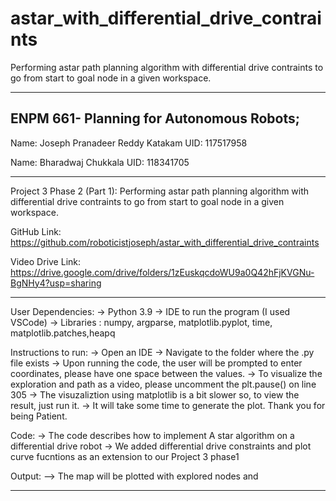 # astar_with_differential_drive_contraints
Performing astar path planning algorithm with differential drive contraints to go from start to goal node in a given workspace.

-----------------------------------------------------------------------------------------------------------------
ENPM 661- Planning for Autonomous Robots;
-----------------------------------------------------------------------------------------------------------------

Name: Joseph Pranadeer Reddy Katakam
UID: 117517958

Name: Bharadwaj Chukkala
UID: 118341705

----------------------------------------------------------------------------------------------------------------

Project 3 Phase 2 (Part 1): Performing astar path planning algorithm with differential drive contraints to go from start to goal node in a given workspace.

GitHub Link: https://github.com/roboticistjoseph/astar_with_differential_drive_contraints

Video Drive Link: https://drive.google.com/drive/folders/1zEuskqcdoWU9a0Q42hFjKVGNu-BgNHy4?usp=sharing

-----------------------------------------------------------------------------------------------------------------

User Dependencies:
-> Python 3.9
-> IDE to run the program (I used VSCode)
-> Libraries : numpy, argparse, matplotlib.pyplot, time, matplotlib.patches,heapq

Instructions to run:
-> Open an IDE
-> Navigate to the folder where the .py file exists
-> Upon running the code, the user will be prompted to enter coordinates, please have one space between the values.
-> To visualize the exploration and path as a video, please uncomment the plt.pause() on line 305
-> The visuzaliztion using matplotlib is a bit slower so, to view the result, just run it.
-> It will take some time to generate the plot. Thank you for being Patient.

Code:
-> The code describes how to implement A star algorithm on a differential drive robot
-> We added differential drive constraints and plot curve fucntions as an extension to our Project 3 phase1

Output:
--> The map will be plotted with explored nodes and 

-----------------------------------------------------------


 
